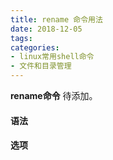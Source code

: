 ```yaml
---
title: rename 命令用法
date: 2018-12-05
tags:
categories: 
- linux常用shell命令
- 文件和目录管理
---
```

**rename命令** 待添加。
<!-- more --> 
#### **语法**


#### **选项**
